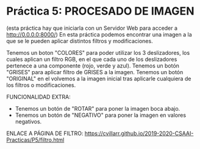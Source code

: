 # Práctica 5: PROCESADO DE IMAGEN

(esta práctica hay que iniciarla con un Servidor Web para acceder a http://0.0.0.0:8000/)
En esta práctica podemos encontrar una imagen a la que se le pueden aplicar distintos filtros y modificaciones.

Tenemos un boton "COLORES" para poder utilizar los 3 deslizadores, los cuales aplican un filtro RGB, en el que cada uno de los deslizadores pertenece a una componente (rojo, verde y azul).
Tenemos un botón "GRISES" para aplicar filtro de GRISES a la imagen.
Tenemos un botón "ORIGINAL" en el volvemos a la imagen inicial tras aplicarle cualquiera de los filtros o modificaciones.

FUNCIONALIDAD EXTRA:
- Tenemos un botón de "ROTAR" para poner la imagen boca abajo. 
- Tenemos un botón de "NEGATIVO" para poner la imagen en valores negativos.

ENLACE A PÁGINA DE FILTRO:
https://cvillarr.github.io/2019-2020-CSAAI-Practicas/P5/filtro.html

